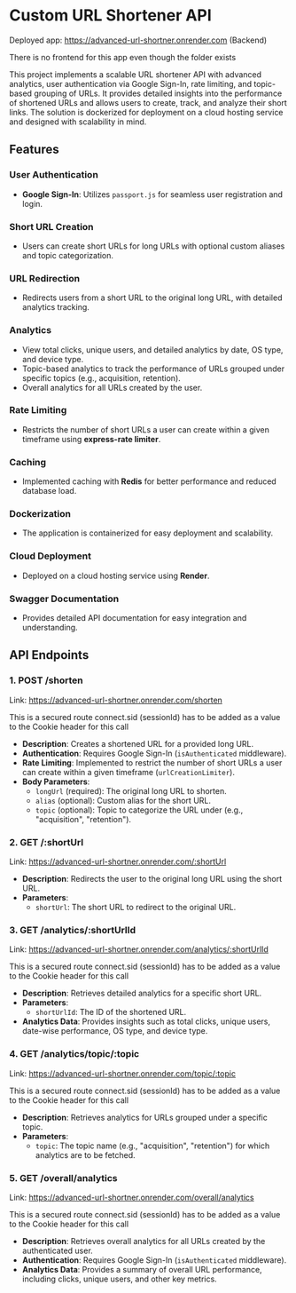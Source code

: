 # Custom URL Shortener API

Deployed app: https://advanced-url-shortner.onrender.com (Backend)

There is no frontend for this app even though the folder exists

This project implements a scalable URL shortener API with advanced analytics, user authentication via Google Sign-In, rate limiting, and topic-based grouping of URLs. It provides detailed insights into the performance of shortened URLs and allows users to create, track, and analyze their short links. The solution is dockerized for deployment on a cloud hosting service and designed with scalability in mind.

## Features

### User Authentication
- **Google Sign-In**: Utilizes `passport.js` for seamless user registration and login.

### Short URL Creation
- Users can create short URLs for long URLs with optional custom aliases and topic categorization.

### URL Redirection
- Redirects users from a short URL to the original long URL, with detailed analytics tracking.

### Analytics
- View total clicks, unique users, and detailed analytics by date, OS type, and device type.
- Topic-based analytics to track the performance of URLs grouped under specific topics (e.g., acquisition, retention).
- Overall analytics for all URLs created by the user.

### Rate Limiting
- Restricts the number of short URLs a user can create within a given timeframe using **express-rate limiter**.

### Caching
- Implemented caching with **Redis** for better performance and reduced database load.

### Dockerization
- The application is containerized for easy deployment and scalability.

### Cloud Deployment
- Deployed on a cloud hosting service using **Render**.

### Swagger Documentation
- Provides detailed API documentation for easy integration and understanding.

## API Endpoints

### 1. **POST /shorten**
Link: https://advanced-url-shortner.onrender.com/shorten

This is a secured route connect.sid (sessionId) has to be added as a value to the Cookie header for this call

- **Description**: Creates a shortened URL for a provided long URL.
- **Authentication**: Requires Google Sign-In (`isAuthenticated` middleware).
- **Rate Limiting**: Implemented to restrict the number of short URLs a user can create within a given timeframe (`urlCreationLimiter`).
- **Body Parameters**:
  - `longUrl` (required): The original long URL to shorten.
  - `alias` (optional): Custom alias for the short URL.
  - `topic` (optional): Topic to categorize the URL under (e.g., "acquisition", "retention").
  
### 2. **GET /:shortUrl**
Link: https://advanced-url-shortner.onrender.com/:shortUrl
- **Description**: Redirects the user to the original long URL using the short URL.
- **Parameters**: 
  - `shortUrl`: The short URL to redirect to the original URL.
  
### 3. **GET /analytics/:shortUrlId**
Link: https://advanced-url-shortner.onrender.com/analytics/:shortUrlId

This is a secured route connect.sid (sessionId) has to be added as a value to the Cookie header for this call

- **Description**: Retrieves detailed analytics for a specific short URL.
- **Parameters**:
  - `shortUrlId`: The ID of the shortened URL.
- **Analytics Data**: Provides insights such as total clicks, unique users, date-wise performance, OS type, and device type.

### 4. **GET /analytics/topic/:topic**
Link: https://advanced-url-shortner.onrender.com/topic/:topic

This is a secured route connect.sid (sessionId) has to be added as a value to the Cookie header for this call

- **Description**: Retrieves analytics for URLs grouped under a specific topic.
- **Parameters**:
  - `topic`: The topic name (e.g., "acquisition", "retention") for which analytics are to be fetched.
  
### 5. **GET /overall/analytics**
Link: https://advanced-url-shortner.onrender.com/overall/analytics

This is a secured route connect.sid (sessionId) has to be added as a value to the Cookie header for this call

- **Description**: Retrieves overall analytics for all URLs created by the authenticated user.
- **Authentication**: Requires Google Sign-In (`isAuthenticated` middleware).
- **Analytics Data**: Provides a summary of overall URL performance, including clicks, unique users, and other key metrics.
